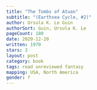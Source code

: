 ```yaml
---
title: "The Tombs of Atuan"
subtitle: "(Earthsea Cycle, #2)"
author: Ursula K. Le Guin
authorSort: Guin, Ursula K. Le
pageCount: 180
date: 2020-12-20
written: 1970
stars: 3
layout: post
category: book
tags: read unreviewed fantasy
mapping: USA, North America
gender: f
---
```

